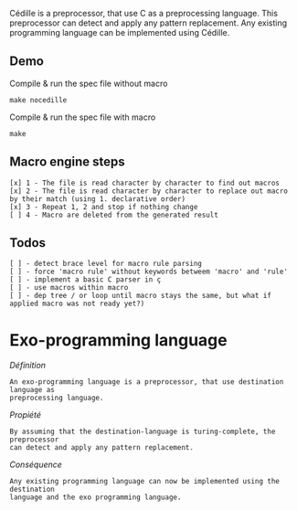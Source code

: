 Cédille is a preprocessor, that use C as a preprocessing language. 
This preprocessor can detect and apply any pattern replacement.
Any existing programming language can be implemented using Cédille.



## Demo

Compile & run the spec file without macro
```
make nocedille
```

Compile & run the spec file with macro
```
make
```

## Macro engine steps 

```
[x]	1 - The file is read character by character to find out macros
[x]	2 - The file is read character by character to replace out macro by their match (using 1. declarative order)	
[x]	3 - Repeat 1, 2 and stop if nothing change
[ ]	4 - Macro are deleted from the generated result
```

## Todos

```
[ ] - detect brace level for macro rule parsing 
[ ] - force 'macro rule' without keywords betweem 'macro' and 'rule'
[ ] - implement a basic C parser in ç
[ ] - use macros within macro
[ ] - dep tree / or loop until macro stays the same, but what if applied macro was not ready yet?)
```


# Exo-programming language

*Définition*
```
An exo-programming language is a preprocessor, that use destination language as 
preprocessing language. 
```

*Propiété*
```
By assuming that the destination-language is turing-complete, the preprocessor
can detect and apply any pattern replacement.
```

*Conséquence*
```
Any existing programming language can now be implemented using the destination 
language and the exo programming language.
```
